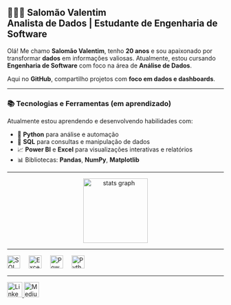 <h2 align="left">👨🏻‍💻 Salomão Valentim <br> Analista de Dados | Estudante de Engenharia de Software</h2>

Olá! Me chamo **Salomão Valentim**, tenho **20 anos** e sou apaixonado por transformar **dados** em informações valiosas. Atualmente, estou cursando **Engenharia de Software** com foco na área de **Análise de Dados**.  

Aqui no **GitHub**, compartilho projetos com **foco em dados e dashboards**.  

---

### 📚 Tecnologias e Ferramentas (em aprendizado)

Atualmente estou aprendendo e desenvolvendo habilidades com:

- 🐍 **Python** para análise e automação  
- 🧮 **SQL** para consultas e manipulação de dados  
- 📈 **Power BI** e **Excel** para visualizações interativas e relatórios  
- 📊 Bibliotecas: **Pandas**, **NumPy**, **Matplotlib**
---

<div align="center">
 <img src="https://github-readme-stats.vercel.app/api?username=salomaovalentim&hide_title=false&hide_rank=false&show_icons=true&include_all_commits=true&count_private=true&disable_animations=false&theme=tokyonight-red&locale=pt-br&hide_border=false" height="150" alt="stats graph" />
</div>

---

<div align="left">
  <img src="https://cdn.jsdelivr.net/gh/devicons/devicon/icons/microsoftsqlserver/microsoftsqlserver-plain.svg" height="30" alt="SQL Server logo" />
  <img width="12" />
  <img src="https://img.icons8.com/color/48/microsoft-excel-2019.png" height="30" alt="Excel logo" />
  <img width="12" />
  <img src="https://img.icons8.com/color/48/power-bi.png" height="30" alt="Power BI logo" />
  <img width="12" />
  <img src="https://cdn.jsdelivr.net/gh/devicons/devicon/icons/python/python-original.svg" height="30" alt="Python logo" />
</div>

---

<div align="left">
  <a href="https://www.linkedin.com/in/salomaovalentim" target="_blank">
    <img src="https://img.shields.io/static/v1?message=LinkedIn&logo=linkedin&label=&color=0077B5&logoColor=white&labelColor=&style=for-the-badge" height="35" alt="LinkedIn logo" />
  </a>
  <a href="https://medium.com/@salomaovalentim31" target="_blank">
    <img src="https://img.shields.io/badge/Medium-12100E?style=for-the-badge&logo=medium&logoColor=white" height="35" alt="Medium logo" />
  </a>
</div>
